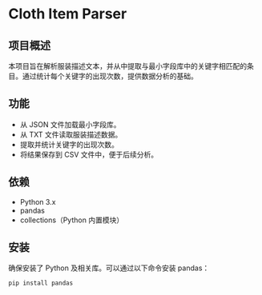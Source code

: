 # Cloth Item Parser

## 项目概述

本项目旨在解析服装描述文本，并从中提取与最小字段库中的关键字相匹配的条目。通过统计每个关键字的出现次数，提供数据分析的基础。

## 功能

- 从 JSON 文件加载最小字段库。
- 从 TXT 文件读取服装描述数据。
- 提取并统计关键字的出现次数。
- 将结果保存到 CSV 文件中，便于后续分析。

## 依赖

- Python 3.x
- pandas
- collections（Python 内置模块）

## 安装

确保安装了 Python 及相关库。可以通过以下命令安装 pandas：

```bash
pip install pandas
